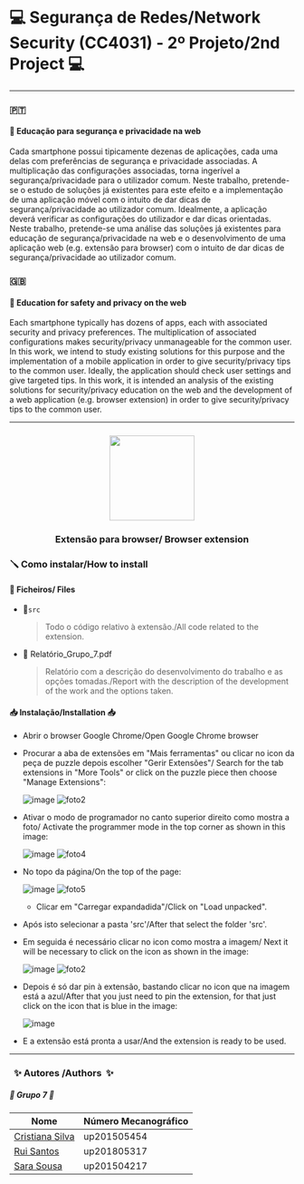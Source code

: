 # :computer: Segurança de Redes/Network Security  (CC4031) - 2º Projeto/2nd Project :computer:

------------------------------------------------------------------------
### :portugal:
#### :school: Educação para segurança e privacidade na web 
Cada smartphone possui tipicamente dezenas de aplicações, cada uma delas com preferências de segurança e privacidade associadas. A multiplicação das configurações associadas, torna ingerível a segurança/privacidade para o utilizador comum. Neste trabalho, pretende-se o estudo de soluções já existentes para este efeito e a implementação de uma aplicação móvel com o intuito de dar dicas de segurança/privacidade ao utilizador comum. Idealmente, a aplicação deverá verificar as configurações do utilizador e dar dicas orientadas.
Neste trabalho, pretende-se uma análise das soluções já existentes para educação de segurança/privacidade na web e o desenvolvimento de uma aplicação web (e.g. extensão para browser) com o intuito de dar dicas de segurança/privacidade ao utilizador comum.
### :gb:
#### :school: Education for safety and privacy on the web
Each smartphone typically has dozens of apps, each with associated security and privacy preferences. The multiplication of associated configurations makes security/privacy unmanageable for the common user. In this work, we intend to study existing solutions for this purpose and the implementation of a mobile application in order to give security/privacy tips to the common user. Ideally, the application should check user settings and give targeted tips.
In this work, it is intended an analysis of the existing solutions for security/privacy education on the web and the development of a web application (e.g. browser extension) in order to give security/privacy tips to the common user.

------------------------------------------------------------------------

### <p align="center"> <img src="https://github.com/CristianaMorais/Projeto-2-SR/blob/main/src/icons/EducaFox.png" width="150" height="150" /> 
### <p align="center"> Extensão para browser/ Browser extension
  
### :screwdriver: Como instalar/How to install

#### 📍 Ficheiros/ Files 

* 📁`src`
  > Todo o código relativo à extensão./All code related to the extension.

* :page_facing_up: Relatório_Grupo_7.pdf

  > Relatório com a descrição do desenvolvimento do trabalho e as opções tomadas./Report with the description of the development of the work and the options taken.

#### :inbox_tray: Instalação/Installation :inbox_tray:
  
* Abrir o browser Google Chrome/Open Google Chrome browser

* Procurar a aba de extensões em "Mais ferramentas" ou clicar no icon da peça de puzzle depois escolher "Gerir Extensões"/ Search for the tab extensions in "More Tools" or click on the puzzle piece then choose "Manage Extensions":
  
  ![image](https://user-images.githubusercontent.com/20134178/147799441-f6f95c11-1035-49c0-92d3-0ee22940bdb5.png)   ![foto2](https://user-images.githubusercontent.com/27723920/147799986-f8bfb234-32a7-498a-a709-a69f9e10b0cf.jpg)
    
* Ativar o modo de programador no canto superior direito como mostra a foto/ Activate the programmer mode in the top corner as shown in this image:

  ![image](https://user-images.githubusercontent.com/20134178/147799090-98e3c898-7cc2-4142-8d7f-a58287b65f34.png)  ![foto4](https://user-images.githubusercontent.com/27723920/147800070-d4340dd1-90e5-44e1-8d12-29ef88c414df.png)


* No topo da página/On the top of the page:

  ![image](https://user-images.githubusercontent.com/20134178/147783822-89c612ec-267e-40d5-8975-ca5d9fb4576e.png)  ![foto5](https://user-images.githubusercontent.com/27723920/147800112-9d7a52fa-9486-47e8-94ce-b66613af3304.png)

  * Clicar em "Carregar expandadida"/Click on "Load unpacked".
* Após isto selecionar a pasta 'src'/After that select the folder 'src'.
* Em seguida é necessário clicar no icon como mostra a imagem/ Next it will be necessary to click on the icon as shown in the image:

  ![image](https://user-images.githubusercontent.com/20134178/147784081-9c613aec-305d-460d-ae00-5d260dec1317.png)  ![foto2](https://user-images.githubusercontent.com/27723920/147800340-f2116e0a-32a8-4a7f-9127-4810a734a77a.png)


* Depois é só dar pin à extensão, bastando clicar no icon que na imagem está a azul/After that you just need to pin the extension, for that just click on the icon that is blue in the image:
  
  ![image](https://user-images.githubusercontent.com/20134178/147784149-02e45b35-1660-4c22-9c08-698e0d1172d8.png)

* E a extensão está pronta a usar/And the extension is ready to be used.
------------------------------------------------------------------------

### &nbsp; :sparkles: Autores&nbsp;/Authors&nbsp; :sparkles:

##### :busts_in_silhouette: Grupo 7 :busts_in_silhouette:
| Nome                                                  | Número Mecanográfico |
|-------------------------------------------------------|----------------------|
| [Cristiana Silva](https://github.com/CristianaMorais) | up201505454          |        
| [Rui Santos](https://github.com/RSantos42)            | up201805317          |       
| [Sara Sousa](https://github.com/SaraSousa97)          | up201504217          |      
